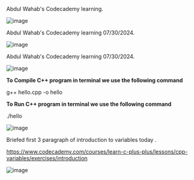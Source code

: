 Abdul Wahab's Codecademy learning.

![image](https://github.com/user-attachments/assets/afcac58e-5bdc-46d6-aa37-f580fa7a7d5e)

Abdul Wahab's Codecademy learning 07/30/2024.

![image](https://github.com/user-attachments/assets/f5925794-b7c5-4239-9c47-8f8a3b1b0fc3)

Abdul Wahab's Codecademy learning 07/30/2024.

![image](https://github.com/user-attachments/assets/771298a4-f3cb-4b3c-aaa2-2fca76c766b2)

**To Compile C++ program in terminal we use the following command**

g++ hello.cpp -o hello

**To Run C++ program in terminal we use the following command**

./hello

![image](https://github.com/user-attachments/assets/a7e2e125-ca32-45cc-8276-16edd98fa8d0)

Briefed first 3 paragraph of introduction to variables today .

https://www.codecademy.com/courses/learn-c-plus-plus/lessons/cpp-variables/exercises/introduction

![image](https://github.com/user-attachments/assets/2cc28ac5-8a2a-4750-98cc-219230a4e149)

